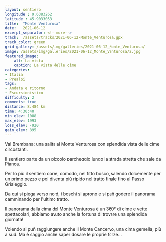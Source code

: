 ```yaml
---
layout: sentiero
longitude : 9.6383262
latitude : 45.9033053
title:  "Monte Venturosa"
date:   2021-06-12
excerpt_separator: <!--more-->
track:  /assets/tracks/2021-06-12-Monte_Venturosa.gpx
track_color: green
grid-gallery: /assets/img/galleries/2021-06-12_Monte_Venturosa/
image: /assets/img/galleries/2021-06-12_Monte_Venturosa/2.jpg
featured_image:
    alt: La vista
    caption: La vista delle cime
categories:
- Italia
- Prealpi
tags:
- Andata e ritorno
- Escursionistico
difficulty: 2
comments: true
distance: 8.484 km
time: 4:30:40
min_elev: 1088
max_elev: 1993
loss_elev: -920
gain_elev: 895
---
```


Val Brembana: una salita al Monte Venturosa con splendida vista delle cime circostanti.
<!--more-->

Il sentiero parte da un piccolo parcheggio lungo la strada stretta che sale da Pianca. 

Per lo più il sentiero corre, comodo, nel fitto bosco, salendo dolcemente per un primo pezzo e poi diventa più ripido nel tratto finale fino al Passo Grialeggio. 

Da qui si piega verso nord, i boschi si aprono e si puň godere il panorama camminando per l'ultimo tratto. 

Il panorama dalla cima del Monte Venturosa è un 360° di cime e vette spettacolari, abbiamo avuto anche la fortuna di trovare una splendida giornata!

Volendo si puň raggiungere anche il Monte Cancervo, una cima gemella, più a sud. Ma è saggio anche saper dosare le proprie forze...
